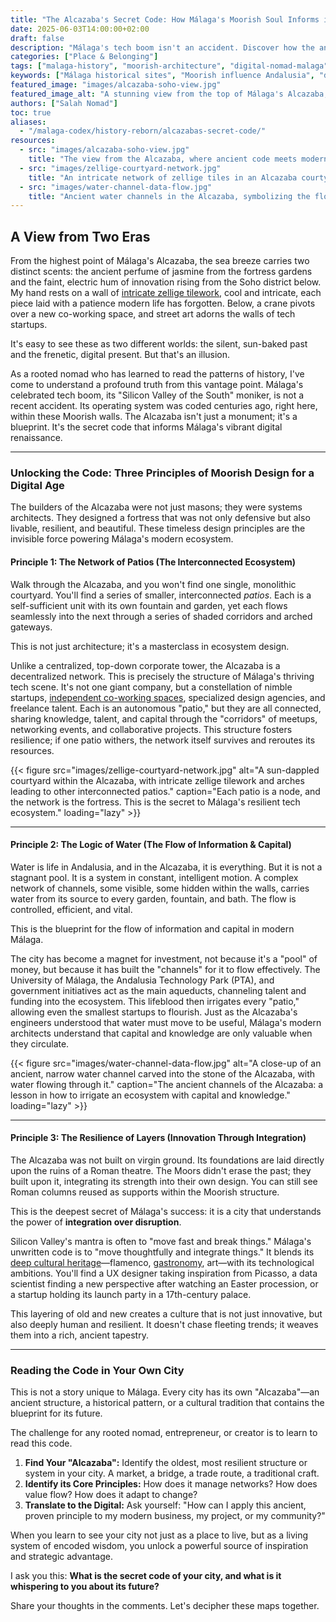 ```yaml
---
title: "The Alcazaba's Secret Code: How Málaga's Moorish Soul Informs its Digital Renaissance"
date: 2025-06-03T14:00:00+02:00
draft: false
description: "Málaga's tech boom isn't an accident. Discover how the ancient design principles of its Moorish Alcazaba fortress hold the blueprint for its modern, vibrant digital ecosystem."
categories: ["Place & Belonging"]
tags: ["malaga-history", "moorish-architecture", "digital-nomad-malaga", "innovation-ecosystem", "cultural-design", "rooted-nomadism"]
keywords: ["Málaga historical sites", "Moorish influence Andalusia", "digital innovation Málaga", "lessons from the Alcazaba", "Málaga tech scene", "connecting past and future"]
featured_image: "images/alcazaba-soho-view.jpg"
featured_image_alt: "A stunning view from the top of Málaga's Alcazaba, looking down at the modern, graffiti-adorned Soho district, symbolizing the dialogue between ancient soul and digital future."
authors: ["Salah Nomad"]
toc: true
aliases:
  - "/malaga-codex/history-reborn/alcazabas-secret-code/"
resources:
  - src: "images/alcazaba-soho-view.jpg"
    title: "The view from the Alcazaba, where ancient code meets modern streets."
  - src: "images/zellige-courtyard-network.jpg"
    title: "An intricate network of zellige tiles in an Alcazaba courtyard, representing a connected ecosystem."
  - src: "images/water-channel-data-flow.jpg"
    title: "Ancient water channels in the Alcazaba, symbolizing the flow of information and capital."
---
```


## A View from Two Eras

From the highest point of Málaga's Alcazaba, the sea breeze carries two distinct scents: the ancient perfume of jasmine from the fortress gardens and the faint, electric hum of innovation rising from the Soho district below. My hand rests on a wall of [intricate zellige tilework](/work-productivity/zellige-ux-philosophy/), cool and intricate, each piece laid with a patience modern life has forgotten. Below, a crane pivots over a new co-working space, and street art adorns the walls of tech startups.

It's easy to see these as two different worlds: the silent, sun-baked past and the frenetic, digital present. But that's an illusion.

As a rooted nomad who has learned to read the patterns of history, I've come to understand a profound truth from this vantage point. Málaga's celebrated tech boom, its "Silicon Valley of the South" moniker, is not a recent accident. Its operating system was coded centuries ago, right here, within these Moorish walls. The Alcazaba isn't just a monument; it's a blueprint. It's the secret code that informs Málaga's vibrant digital renaissance.

---

### Unlocking the Code: Three Principles of Moorish Design for a Digital Age

The builders of the Alcazaba were not just masons; they were systems architects. They designed a fortress that was not only defensive but also livable, resilient, and beautiful. These timeless design principles are the invisible force powering Málaga's modern ecosystem.

#### **Principle 1: The Network of Patios (The Interconnected Ecosystem)**

Walk through the Alcazaba, and you won't find one single, monolithic courtyard. You'll find a series of smaller, interconnected *patios*. Each is a self-sufficient unit with its own fountain and garden, yet each flows seamlessly into the next through a series of shaded corridors and arched gateways.

This is not just architecture; it's a masterclass in ecosystem design.

Unlike a centralized, top-down corporate tower, the Alcazaba is a decentralized network. This is precisely the structure of Málaga's thriving tech scene. It's not one giant company, but a constellation of nimble startups, [independent co-working spaces](/place-belonging/malaga-coworking-sanctuaries/), specialized design agencies, and freelance talent. Each is an autonomous "patio," but they are all connected, sharing knowledge, talent, and capital through the "corridors" of meetups, networking events, and collaborative projects. This structure fosters resilience; if one patio withers, the network itself survives and reroutes its resources.

{{< figure src="images/zellige-courtyard-network.jpg" alt="A sun-dappled courtyard within the Alcazaba, with intricate zellige tilework and arches leading to other interconnected patios." caption="Each patio is a node, and the network is the fortress. This is the secret to Málaga's resilient tech ecosystem." loading="lazy" >}}

---

#### **Principle 2: The Logic of Water (The Flow of Information & Capital)**

Water is life in Andalusia, and in the Alcazaba, it is everything. But it is not a stagnant pool. It is a system in constant, intelligent motion. A complex network of channels, some visible, some hidden within the walls, carries water from its source to every garden, fountain, and bath. The flow is controlled, efficient, and vital.

This is the blueprint for the flow of information and capital in modern Málaga.

The city has become a magnet for investment, not because it's a "pool" of money, but because it has built the "channels" for it to flow effectively. The University of Málaga, the Andalusia Technology Park (PTA), and government initiatives act as the main aqueducts, channeling talent and funding into the ecosystem. This lifeblood then irrigates every "patio," allowing even the smallest startups to flourish. Just as the Alcazaba's engineers understood that water must move to be useful, Málaga's modern architects understand that capital and knowledge are only valuable when they circulate.

{{< figure src="images/water-channel-data-flow.jpg" alt="A close-up of an ancient, narrow water channel carved into the stone of the Alcazaba, with water flowing through it." caption="The ancient channels of the Alcazaba: a lesson in how to irrigate an ecosystem with capital and knowledge." loading="lazy" >}}

---

#### **Principle 3: The Resilience of Layers (Innovation Through Integration)**

The Alcazaba was not built on virgin ground. Its foundations are laid directly upon the ruins of a Roman theatre. The Moors didn't erase the past; they built upon it, integrating its strength into their own design. You can still see Roman columns reused as supports within the Moorish structure.

This is the deepest secret of Málaga's success: it is a city that understands the power of **integration over disruption**.

Silicon Valley's mantra is often to "move fast and break things." Málaga's unwritten code is to "move thoughtfully and integrate things." It blends its [deep cultural heritage](/stories-wisdom/morisco-compass/)—flamenco, [gastronomy](/work-productivity/espetos-epiphanies/), art—with its technological ambitions. You'll find a UX designer taking inspiration from Picasso, a data scientist finding a new perspective after watching an Easter procession, or a startup holding its launch party in a 17th-century palace.

This layering of old and new creates a culture that is not just innovative, but also deeply human and resilient. It doesn't chase fleeting trends; it weaves them into a rich, ancient tapestry.

---

### **Reading the Code in Your Own City**

This is not a story unique to Málaga. Every city has its own "Alcazaba"—an ancient structure, a historical pattern, or a cultural tradition that contains the blueprint for its future.

The challenge for any rooted nomad, entrepreneur, or creator is to learn to read this code.

1.  **Find Your "Alcazaba":** Identify the oldest, most resilient structure or system in your city. A market, a bridge, a trade route, a traditional craft.
2.  **Identify its Core Principles:** How does it manage networks? How does value flow? How does it adapt to change?
3.  **Translate to the Digital:** Ask yourself: "How can I apply this ancient, proven principle to my modern business, my project, or my community?"

When you learn to see your city not just as a place to live, but as a living system of encoded wisdom, you unlock a powerful source of inspiration and strategic advantage.

I ask you this: **What is the secret code of your city, and what is it whispering to you about its future?**

Share your thoughts in the comments. Let's decipher these maps together.